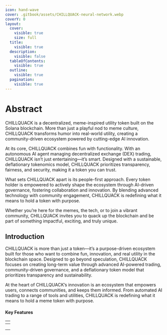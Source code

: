 ```yaml
---
icon: hand-wave
cover: .gitbook/assets/CHILLQUACK-neural-network.webp
coverY: 0
layout:
  cover:
    visible: true
    size: full
  title:
    visible: true
  description:
    visible: false
  tableOfContents:
    visible: true
  outline:
    visible: true
  pagination:
    visible: true
---
```


# Abstract

CHILLQUACK is a decentralized, meme-inspired utility token built on the Solana blockchain. More than just a playful nod to meme culture, CHILLQUACK transforms humor into real-world utility, creating a community-driven ecosystem powered by cutting-edge AI innovation.

At its core, CHILLQUACK combines fun with functionality. With an autonomous AI agent managing decentralized exchange (DEX) trading, CHILLQUACK isn’t just entertaining—it’s smart. Designed with a sustainable, deflationary tokenomics model, CHILLQUACK prioritizes transparency, fairness, and security, making it a token you can trust.

What sets CHILLQUACK apart is its people-first approach. Every token holder is empowered to actively shape the ecosystem through AI-driven governance, fostering collaboration and innovation. By blending advanced technology with community engagement, CHILLQUACK is redefining what it means to hold a token with purpose.

Whether you’re here for the memes, the tech, or to join a vibrant community, CHILLQUACK invites you to quack up the blockchain and be part of something impactful, exciting, and truly unique.

## Introduction

CHILLQUACK is more than just a token—it’s a purpose-driven ecosystem built for those who want to combine fun, innovation, and real utility in the blockchain space. Designed to go beyond speculation, CHILLQUACK focuses on creating long-term value through advanced AI-powered trading, community-driven governance, and a deflationary token model that prioritizes transparency and sustainability.

At the heart of CHILLQUACK’s innovation is an ecosystem that empowers users, connects communities, and keeps them informed. From automated AI trading to a range of tools and utilities, CHILLQUACK is redefining what it means to hold a meme token with purpose.

#### Key Features



<table data-view="cards"><thead><tr><th></th></tr></thead><tbody><tr><td></td></tr><tr><td></td></tr><tr><td></td></tr></tbody></table>
